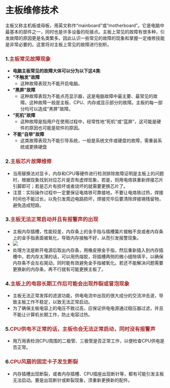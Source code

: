 # 主板维修技术

<!-- toc -->

主板又称主机板或母板，用英文称作“mainboard”或“motherboard”。它是电脑中最基本的部件之一，同时也是许多设备的衔接点。主板上常见的故障有很多种，引发故障的原因更是名类繁多。因此认识一些常见的故障的现象和掌握一定维修技能是非常必要的。这里将对主板上常见的故障进行剖析。



### 1.<font color=brown>主板常见故障现象</font>

- **电脑主板常见的故障大体可以分为以下这4类**:
- **“不触发”故障**
  - 这种故障表现为不能开启电脑。 
- **“黑屏”故障**
  - 这种故障表现为不能点亮显示器，这是电脑故障中最主要、最常见的故障。这种故障一般是主板、CPU、内存或显示部分的故障。主板的每一部分均可以造成“黑屏”故障。
- **“死机”故障**
  - 这种故障是指用户在使用过程中，经常性地“死机”或“蓝屏”，这可能是硬件的原因也可能是软件的原因。
- **不能“自举”故障**
  - 这类故障表现为不能引导系统，一般是系统文件或硬盘的故障，需重装系统或更换硬盘



### 2.<font color=brown>主板芯片故障维修</font>

- 当用替换法对显卡，内存和CPU等硬件进行检测排除故障证明是主板上的问题时，根据现象找到对应芯片是否有虚焊现象，若是，则用电烙铁重新焊接芯片引脚即可；若是芯片有损坏或者烧坏的就需要更换芯片了。
- 注意：实际操作过程中一定要保证电烙铁可靠接地，不要让电烙铁过热，焊接时间也不能过长，以免引发周边电路损坏，焊接完毕后要清除焊接锡残留物，避免造成短路。



### 3.<font color=brown>主板无法正常启动并且有报警声的出现</font>

- 主板内存插槽，性能较差，内存条上的金手指与插槽簧片接触不良或者内存条上的金手指表面被氧化，导致内存接触不好，从而引发报警现象。
- ![](https://gitee.com/cgqlovesly/PictureWarehouse/raw/master/Python/%20%E7%AC%AC%E4%B8%80%E7%AB%A0:%E7%A1%AC%E4%BB%B6/103.png)
- 处理方法是断开电源后取出内存条，用橡皮擦金手指，然后重新插入到内存插槽中。若内存太薄的话，可以用热熔胶，将插槽两侧的微小缝隙填平，以确保内存条不会左右晃动，同时能有效避免金手指被氧化。若还不能解决问题需要更换新的内存条，再不行就有可能更换主板了。



### 4.<font color=brown>主板上的电容长期工作后可能会出现炸裂或冒泡现象</font>

- 主板无法正常发挥的滤波功能，供电电流中出现的很大成分的交流冲击波，导致主板工作不稳定，以致无法正常启动。
- 为了确保主板电容上的电压不致过高，应保证供电电源通过稳压器过滤，并且不能让计算机长期工作，防止电容过热。



### 5.<font color=brown>CPU供电不正常的话，主板也会无法正常启动，同时没有报警声</font>

- 用万用表检测CPU周围的二极管、三极管是否正常工作，以便检查CPU供电是否正常。

  

### 6.<font color=brown>CPU风扇的固定卡子发生断裂</font>

- 内存插槽出现断裂，或者内存插槽、CPU插座出现断针等，都有可能引发主板无法启动。要是出现断针或断裂现象，须重新更换新的配件。




